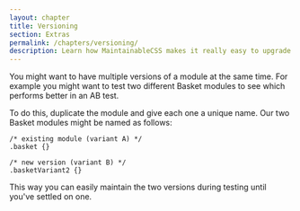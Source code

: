 ```yaml
---
layout: chapter
title: Versioning
section: Extras
permalink: /chapters/versioning/
description: Learn how MaintainableCSS makes it really easy to upgrade and AB test modules for rapidly evolving websites.
---
```


You might want to have multiple versions of a module at the same time. For example you might want to test two different Basket modules to see which performs better in an AB test.

To do this, duplicate the module and give each one a unique name. Our two Basket modules might be named as follows:

	/* existing module (variant A) */
	.basket {}

	/* new version (variant B) */
	.basketVariant2 {}

This way you can easily maintain the two versions during testing until you've settled on one.